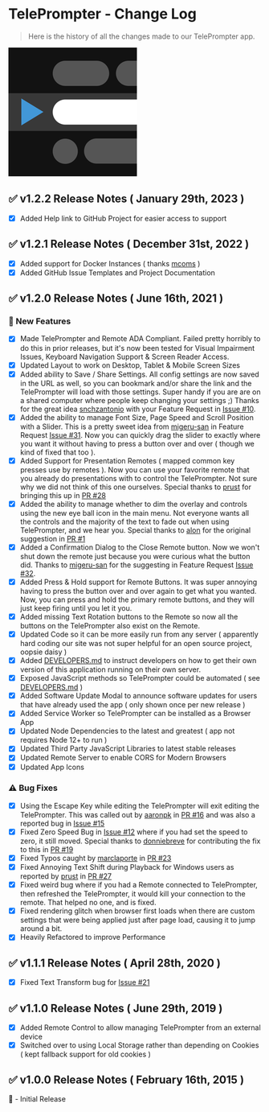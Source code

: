 TelePrompter - Change Log
===

> Here is the history of all the changes made to our TelePrompter app.

![icon](assets/img/icon-256x256.png "icon")

:white_check_mark: v1.2.2 Release Notes ( January 29th, 2023 )
---

- [X] Added Help link to GitHub Project for easier access to support

:white_check_mark: v1.2.1 Release Notes ( December 31st, 2022 )
---

- [X] Added support for Docker Instances ( thanks [mcoms](https://github.com/mcoms) )
- [X] Added GitHub Issue Templates and Project Documentation

:white_check_mark: v1.2.0 Release Notes ( June 16th, 2021 )
---

### :tada:  New Features

- [X] Made TelePrompter and Remote ADA Compliant.  Failed pretty horribly to do this in prior releases, but it's now been tested for Visual Impairment Issues, Keyboard Navigation Support & Screen Reader Access.
- [X] Updated Layout to work on Desktop, Tablet & Mobile Screen Sizes
- [X] Added ability to Save / Share Settings. All config settings are now saved in the URL as well, so you can bookmark and/or share the link and the TelePrompter will load with those settings.  Super handy if you are are on a shared computer where people keep changing your settings ;)  Thanks for the great idea [snchzantonio](https://github.com/snchzantonio) with your Feature Request in [Issue #10](https://github.com/manifestinteractive/teleprompter/issues/10).
- [X] Added the ability to manage Font Size, Page Speed and Scroll Position with a Slider.  This is a pretty sweet idea from [migeru-san](https://github.com/migeru-san) in Feature Request [Issue #31](https://github.com/manifestinteractive/teleprompter/issues/31).  Now you can quickly drag the slider to exactly where you want it without having to press a button over and over ( though we kind of fixed that too ).
- [X] Added Support for Presentation Remotes ( mapped common key presses use by remotes ).  Now you can use your favorite remote that you already do presentations with to control the TelePrompter.  Not sure why we did not think of this one ourselves.  Special thanks to [prust](https://github.com/prust) for bringing this up in [PR #28](https://github.com/manifestinteractive/teleprompter/pull/28)
- [X] Added the ability to manage whether to dim the overlay and controls using the new eye ball icon in the main menu.  Not everyone wants all the controls and the majority of the text to fade out when using TelePrompter, and we hear you.  Special thanks to [alon](https://github.com/alon) for the original suggestion in [PR #1](https://github.com/manifestinteractive/teleprompter/pull/1)
- [X] Added a Confirmation Dialog to the Close Remote button.  Now we won't shut down the remote just because you were curious what the button did.  Thanks to [migeru-san](https://github.com/migeru-san) for the suggesting in Feature Request [Issue #32](https://github.com/manifestinteractive/teleprompter/issues/32).
- [X] Added Press & Hold support for Remote Buttons.  It was super annoying having to press the button over and over again to get what you wanted.  Now, you can press and hold the primary remote buttons, and they will just keep firing until you let it you.
- [X] Added missing Text Rotation buttons to the Remote so now all the buttons on the TelePrompter also exist on the Remote.
- [X] Updated Code so it can be more easily run from any server ( apparently hard coding our site was not super helpful for an open source project, oopsie daisy )
- [X] Added [DEVELOPERS.md](DEVELOPERS.md) to instruct developers on how to get their own version of this application running on their own server.
- [X] Exposed JavaScript methods so TelePrompter could be automated ( see [DEVELOPERS.md](DEVELOPERS.md) )
- [X] Added Software Update Modal to announce software updates for users that have already used the app ( only shown once per new release )
- [X] Added Service Worker so TelePrompter can be installed as a Browser App
- [X] Updated Node Dependencies to the latest and greatest ( app not requires Node 12+ to run )
- [X] Updated Third Party JavaScript Libraries to latest stable releases
- [X] Updated Remote Server to enable CORS for Modern Browsers
- [X] Updated App Icons

### :warning:  Bug Fixes

- [X] Using the Escape Key while editing the TelePrompter will exit editing the TelePrompter.  This was called out by [aaronpk](https://github.com/aaronpk) in [PR #16](https://github.com/manifestinteractive/teleprompter/pull/16) and was also a reported bug in [Issue #15](https://github.com/manifestinteractive/teleprompter/issues/15)
- [X] Fixed Zero Speed Bug in [Issue #12](https://github.com/manifestinteractive/teleprompter/issues/12) where if you had set the speed to zero, it still moved.  Special thanks to [donniebreve](https://github.com/donniebreve) for contributing the fix to this in [PR #19](https://github.com/manifestinteractive/teleprompter/pull/19)
- [X] Fixed Typos caught by [marclaporte](https://github.com/marclaporte) in [PR #23](https://github.com/manifestinteractive/teleprompter/pull/23)
- [X] Fixed Annoying Text Shift during Playback for Windows users as reported by [prust](https://github.com/prust) in [PR #27](https://github.com/manifestinteractive/teleprompter/pull/27)
- [X] Fixed weird bug where if you had a Remote connected to TelePrompter, then refreshed the TelePrompter, it would kill your connection to the remote.  That helped no one, and is fixed.
- [X] Fixed rendering glitch when browser first loads when there are custom settings that were being applied just after page load, causing it to jump around a bit.
- [X] Heavily Refactored to improve Performance

:white_check_mark: v1.1.1 Release Notes ( April 28th, 2020 )
---

- [X] Fixed Text Transform bug for [Issue #21](https://github.com/manifestinteractive/teleprompter/issues/21)

:white_check_mark: v1.1.0 Release Notes ( June 29th, 2019 )
---

- [X] Added Remote Control to allow managing TelePrompter from an external device
- [X] Switched over to using Local Storage rather than depending on Cookies ( kept fallback support for old cookies )

:white_check_mark: v1.0.0 Release Notes ( February 16th, 2015 )
---

:tada: - Initial Release
